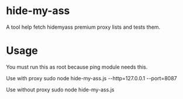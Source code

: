 hide-my-ass
===========

A tool help fetch hidemyass premium proxy lists and tests them.

Usage
=====
You must run this as root because ping module needs this.

Use with proxy
sudo node hide-my-ass.js --http=127.0.0.1 --port=8087

Use without proxy
sudo node hide-my-ass.js



